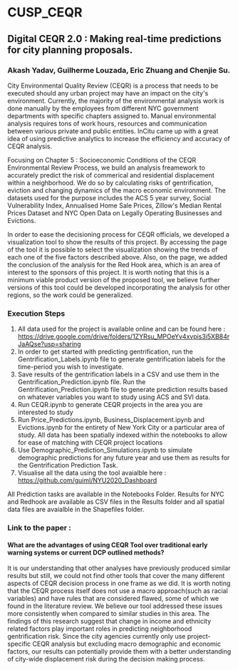 # CUSP_CEQR

## Digital CEQR 2.0 : Making real-time predictions for city planning proposals. 

### Akash Yadav, Guilherme Louzada, Eric Zhuang and Chenjie Su.

City Environmental Quality Review (CEQR) is a process that needs to be executed should any urban project may have an impact on the city's environment. Currently, the majority of the environmental analysis work is done manually by the employees from different NYC government departments with specific chapters assigned to. Manual environmental analysis requires tons of work hours, resources and communication between various private and public entities. InCitu came up with a great idea of using predictive analytics to increase the efficiency and accuracy of CEQR analysis. 

Focusing on Chapter 5 : Socioeconomic Conditions of the CEQR Environmental Review Process, we build an analysis freamework to accurately predict the risk of commerical and residential displacement within a neighborhood. We do so by calculating risks of gentrification, eviction and changing dynamics of the macro economic environment. The datasets used for the purpose includes the ACS 5 year survey, Social Vulnerability Index, Annualised Home Sale Prices, Zillow's Median Rental Prices Dataset and NYC Open Data on Legally Operating Businesses and Evictions. 

In order to ease the decisioning process for CEQR officials, we developed a visualization tool to show the results of this project. By accessing the page of the tool it is possible to select the visualization showing the trends of each one of the five factors described above. Also, on the page, we added the conclusion of the analysis for the Red Hook area, which is an area of interest to the sponsors of this project. It is worth noting that this is a minimum viable product version of the proposed tool, we believe further versions of this tool could be developed incorporating the analysis for other regions, so the work could be generalized.

### Execution Steps

1. All data used for the project is available online and can be found here : https://drive.google.com/drive/folders/1ZYRsu_MPOeYv4xvpis3i5XB84rJaAQse?usp=sharing
2. In order to get started with predicting gentrification, run the Gentrification_Labels.ipynb file to generate gentrification labels for the time-period you wish to investigate. 
3. Save results of the gentrification labels in a CSV and use them in the Gentrification_Prediction.ipynb file. Run the Gentrification_Prediction.ipynb file to generate prediction results based on whatever variables you want to study using ACS and SVI data. 
4. Run CEQR.ipynb to generate CEQR projects in the area you are interested to study
5. Run Price_Predictions.ipynb, Business_Displacement.ipynb and Evictions.ipynb for the entirety of New York City or a particular area of study. All data has been spatially indexed within the notebooks to allow for ease of matching with CEQR project locations
6. Use Demographic_Prediction_Simulations.ipynb to simulate demographic predictions for any future year and use them as results for the Gentrification Prediction Task.
7. Visualise all the data using the tool avaialble here : https://github.com/guiml/NYU2020_Dashboard

All Prediction tasks are available in the Notebooks Folder. Results for NYC and Redhook are available as CSV files in the Results folder and all spatial data files are avaialble in the Shapefiles folder. 

### Link to the paper : 

#### What are the advantages of using CEQR Tool over traditional early warning systems or current DCP outlined methods?

It is our understanding that other analyses have previously produced similar results but still, we could not find other tools that cover the many different aspects of CEQR decision process in one frame as we did. It is worth noting that the CEQR process itself does not use a macro approach(such as racial variables) and have rules that are considered flawed, some of which we found in the literature review. We believe our tool addressed these issues more consistently when compared to similar studies in this area. The findings of this research suggest that change in income and ethnicity related factors play important roles in predicting neighborhood gentrification risk. Since the city agencies currently only use project-specific CEQR analysis but excluding macro demographic and economic factors, our results can potentially provide them with a better understanding of city-wide displacement risk during the decision making process.
